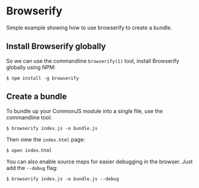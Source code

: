 # Browserify

Simple example showing how to use browserify to create a bundle.

## Install Browserify globally

So we can use the commandline `browserify(1)` tool, install Browserify
globally using NPM:

    $ npm install -g browserify

## Create a bundle

To bundle up your CommonJS module into a single file, use the commandline tool:

    $ browserify index.js -o bundle.js

Then view the `index.html` page:

    $ open index.html

You can also enable source maps for easier debugging in the browser. Just add
the `--debug` flag:

    $ browserify index.js -o bundle.js --debug
